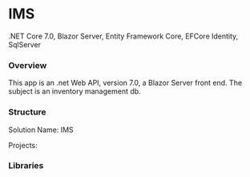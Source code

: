 # IMS

.NET Core 7.0, Blazor Server, Entity Framework Core, EFCore Identity, SqlServer

### Overview

This app is an .net Web API, version 7.0, a Blazor Server front end.  The subject is an inventory management db.

### Structure
Solution Name: IMS

Projects:


### Libraries
